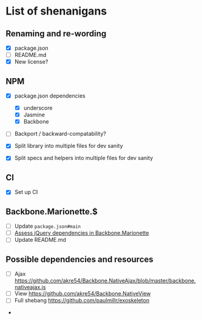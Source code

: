 # List of shenanigans

## Renaming and re-wording

- [x] package.json
- [ ] README.md
- [x] New license?

## NPM

- [x] package.json dependencies
  - [x] underscore
  - [x] Jasmine
  - [x] Backbone

- [ ] Backport / backward-compatability?

- [x] Split library into multiple files for dev sanity
- [x] Split specs and helpers into multiple files for dev sanity

## CI

- [x] Set up CI

## Backbone.Marionette.$

- [ ] Update `package.json#main`
- [ ] [Assess jQuery dependencies in Backbone.Marionette](https://github.com/marionettejs/backbone.marionette/issues/980#issuecomment-51868548)
- [ ] Update README.md

## Possible dependencies and resources

- [ ] Ajax https://github.com/akre54/Backbone.NativeAjax/blob/master/backbone.nativeajax.js
- [ ] View https://github.com/akre54/Backbone.NativeView
- [ ] Full shebang https://github.com/paulmillr/exoskeleton
- 

